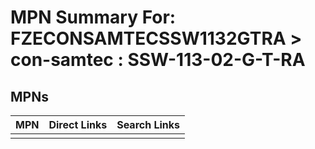 



# MPN Summary For: FZECONSAMTECSSW1132GTRA > con-samtec : SSW-113-02-G-T-RA

## MPNs
  

|MPN|Direct Links|Search Links|
| :--- | :--- | :--- |
||||
